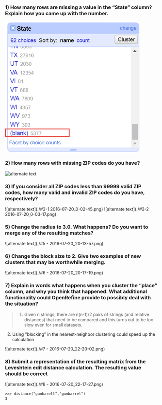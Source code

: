 ### 1) How many rows are missing a value in the “State” column? Explain how you came up with the number.

![alternate text](./1-2016-07-19_23-29-04.png)

### 2) How many rows with missing ZIP codes do you have?

![alternate text](./#2-2016-07-19_23-29-57.png)

### 3) If you consider all ZIP codes less than 99999 valid ZIP codes, how many valid and invalid ZIP codes do you have, respectively?

![alternate text](./#3-1 2016-07-20_0-02-45.png)
![alternate text](./#3-2 2016-07-20_0-03-17.png)

### 5) Change the radius to 3.0. What happens? Do you want to merge any of the resulting matches?

![alternate text](./#5 - 2016-07-20_20-13-57.png)

### 6) Change the block size to 2. Give two examples of new clusters that may be worthwhile merging.

![alternate text](./#6 - 2016-07-20_20-17-19.png)

### 7) Explain in words what happens when you cluster the “place” column, and why you think that happened. What additional functionality could OpenRefine provide to possibly deal with the situation?

>  1) Given n strings, there are n(n-1)/2 pairs of strings (and relative distances) that need to be compared and this turns out to be too slow even for small datasets.  
2) Using "blocking" in the nearest-neighbor clustering could speed up the calculation

![alternate text](./#7 - 2016-07-20_22-20-02.png)


### 8) Submit a representation of the resulting matrix from the Leveshtein edit distance calculation. The resulting value should be correct

![alternate text](./#8 - 2016-07-20_22-17-27.png)

```{python}
>>> distance("gunbarell","gumbarrel")
3
```